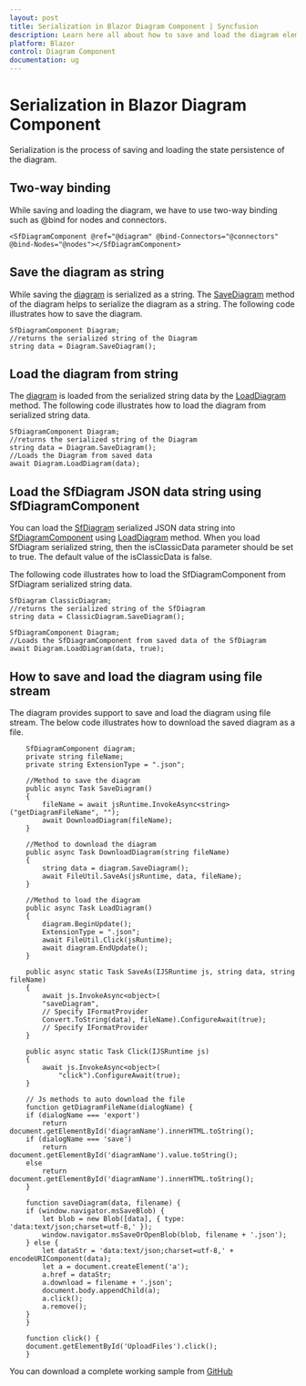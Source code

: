 ```yaml
---
layout: post
title: Serialization in Blazor Diagram Component | Syncfusion
description: Learn here all about how to save and load the diagram elements in Syncfusion Blazor Diagram component and more.
platform: Blazor
control: Diagram Component
documentation: ug
---
```


# Serialization in Blazor Diagram Component

Serialization is the process of saving and loading the state persistence of the diagram.

## Two-way binding

While saving and loading the diagram, we have to use two-way binding such as @bind for nodes and connectors.

```cshtml
<SfDiagramComponent @ref="@diagram" @bind-Connectors="@connectors" @bind-Nodes="@nodes"></SfDiagramComponent>
```

## Save the diagram as string

While saving the [diagram](https://help.syncfusion.com/cr/blazor/Syncfusion.Blazor.Diagram.SfDiagramComponent.html) is serialized as a string. The [SaveDiagram](https://help.syncfusion.com/cr/blazor/Syncfusion.Blazor.Diagram.SfDiagramComponent.html#Syncfusion_Blazor_Diagram_SfDiagramComponent_SaveDiagram) method of the diagram helps to serialize the diagram as a string. The following code illustrates how to save the diagram.

```cshtml
SfDiagramComponent Diagram;
//returns the serialized string of the Diagram
string data = Diagram.SaveDiagram();
```

## Load the diagram from string

The [diagram](https://help.syncfusion.com/cr/blazor/Syncfusion.Blazor.Diagram.SfDiagramComponent.html) is loaded from the serialized string data by the [LoadDiagram](https://help.syncfusion.com/cr/blazor/Syncfusion.Blazor.Diagram.SfDiagramComponent.html#Syncfusion_Blazor_Diagram_SfDiagramComponent_LoadDiagram_System_String_System_Boolean_) method. The following code illustrates how to load the diagram from serialized string data.

```cshtml
SfDiagramComponent Diagram;
//returns the serialized string of the Diagram
string data = Diagram.SaveDiagram();
//Loads the Diagram from saved data
await Diagram.LoadDiagram(data);
```

## Load the SfDiagram JSON data string using SfDiagramComponent

You can load the [SfDiagram](https://help.syncfusion.com/cr/blazor/Syncfusion.Blazor.Diagrams.SfDiagram.html) serialized JSON data string into [SfDiagramComponent](https://help.syncfusion.com/cr/blazor/Syncfusion.Blazor.Diagram.SfDiagramComponent.html) using [LoadDiagram](https://help.syncfusion.com/cr/blazor/Syncfusion.Blazor.Diagram.SfDiagramComponent.html#Syncfusion_Blazor_Diagram_SfDiagramComponent_LoadDiagram_System_String_System_Boolean_) method. When you load SfDiagram serialized string, then the isClassicData parameter should be set to true. The default value of the isClassicData is false.

The following code illustrates how to load the SfDiagramComponent from SfDiagram serialized string data.

```cshtml
SfDiagram ClassicDiagram;
//returns the serialized string of the SfDiagram
string data = ClassicDiagram.SaveDiagram(); 

SfDiagramComponent Diagram;
//Loads the SfDiagramComponent from saved data of the SfDiagram
await Diagram.LoadDiagram(data, true);
```

## How to save and load the diagram using file stream

The diagram provides support to save and load the diagram using file stream. The below code illustrates how to download the saved diagram as a file.

```cshtml
    SfDiagramComponent diagram;
    private string fileName;
    private string ExtensionType = ".json";

    //Method to save the diagram
    public async Task SaveDiagram()
    {
        fileName = await jsRuntime.InvokeAsync<string>("getDiagramFileName", "");
        await DownloadDiagram(fileName);
    }

    //Method to download the diagram
    public async Task DownloadDiagram(string fileName)
    {
        string data = diagram.SaveDiagram();
        await FileUtil.SaveAs(jsRuntime, data, fileName);
    }

    //Method to load the diagram
    public async Task LoadDiagram()
    {
        diagram.BeginUpdate();
        ExtensionType = ".json";
        await FileUtil.Click(jsRuntime);
        await diagram.EndUpdate();
    }

    public async static Task SaveAs(IJSRuntime js, string data, string fileName)
    {
        await js.InvokeAsync<object>(
        "saveDiagram",
        // Specify IFormatProvider
        Convert.ToString(data), fileName).ConfigureAwait(true);
        // Specify IFormatProvider
    }

    public async static Task Click(IJSRuntime js)
    {
        await js.InvokeAsync<object>(
            "click").ConfigureAwait(true);
    }

    // Js methods to auto download the file
    function getDiagramFileName(dialogName) {
    if (dialogName === 'export')
        return document.getElementById('diagramName').innerHTML.toString();
    if (dialogName === 'save')
        return document.getElementById('diagramName').value.toString();
    else
        return document.getElementById('diagramName').innerHTML.toString();
    }

    function saveDiagram(data, filename) {
    if (window.navigator.msSaveBlob) {
        let blob = new Blob([data], { type: 'data:text/json;charset=utf-8,' });
        window.navigator.msSaveOrOpenBlob(blob, filename + '.json');
    } else {
        let dataStr = 'data:text/json;charset=utf-8,' + encodeURIComponent(data);
        let a = document.createElement('a');
        a.href = dataStr;
        a.download = filename + '.json';
        document.body.appendChild(a);
        a.click();
        a.remove();
    }
    }

    function click() {
    document.getElementById('UploadFiles').click();
    }
```

You can download a complete working sample from [GitHub](https://github.com/SyncfusionExamples/Blazor-Diagram-Examples/tree/master/UG-Samples/Serialization/SaveAndLoad)